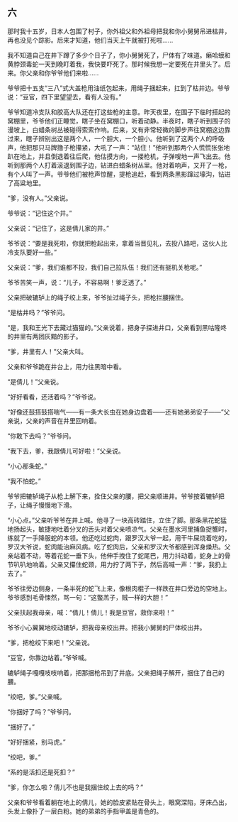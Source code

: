    

## 六

那时我十五岁，日本人包围了村子，你外祖父和外祖母把我和你小舅舅吊进枯井，再也没见个踪影。后来才知道，他们当天上午就被打死啦……

我不知道自己在井下蹲了多少个日子了，你小舅舅死了，尸体有了味道。癞哈蟆和黄脖颈毒蛇一天到晚盯着我，我快要吓死了。那时候我想一定要死在井里头了。后来。你父亲和你爷爷他们来啦……

爷爷把十五支“三八”式大盖枪用油纸包起来，用绳子捆起来，扛到了枯井边。爷爷说：“豆官，四下里望望去，看有人没有。”

爷爷知道冷支队和胶高大队还在打这些枪的主意。昨天夜里，在围子下临时搭起的窝棚里，爷爷他们正睡觉，瞎子坐在窝棚口，听着动静。半夜时，瞎子听到围子的漫坡上，白蜡条树丛被碰得索索作响。后来，又有非常轻微的脚步声往窝棚这边靠过来，瞎子辨别出这是两个人，一个胆大，一个胆小。他听到了这两个人的呼吸声，他把那只马牌撸子枪攥紧，大吼了一声：“站住！”他听到那两个人慌慌张张地趴在地上，并且倒退着往后爬，他估摸方向，一搂枪机，子弹嗖地一声飞出去。他听到那两个人打着滚退到围子边，钻进白蜡条树丛里。他对着响声，又开了一枪，有个人叫了一声。爷爷他们被枪声惊醒，提枪追赶，看到两条黑影蹿过壕沟，钻进了高粱地里。

“爹，没有人。”父亲说。

爷爷说：“记住这个井。”

父亲说：“记住了，这是倩儿家的井。”

爷爷说：“要是我死啦，你就把枪起出来，拿着当晋见礼，去投八路吧，这伙人比冷支队要好一些。”

父亲说：“爹，我们谁都不投，我们自己拉队伍！我们还有挺机关枪呢。”

爷爷苦笑一声，说：“儿子，不容易啊！爹乏透了。”

父亲把破辘轳上的绳子绞上来，爷爷扯过绳子头，把枪拦腰捆住。

“是枯井吗？”爷爷问。

“是，我和王光下去藏过猫猫的。”父亲说着，把身子探进井口，父亲看到黑咕隆咚的井里有两团灰黯的影子。

“爹，井里有人！”父亲大叫。

父亲和爷爷跪在井台上，用力往黑暗中看。

“是倩儿！”父亲说。

“好好看看，还活着吗？”爷爷说。

“好像还鼓搭鼓搭喘气——有一条大长虫在她身边盘着——还有她弟弟安子——”父亲说，父亲的声音在井里回响着。

“你敢下去吗？”爷爷问。

“我下去，爹，我跟倩儿可好啦！”父亲说。

“小心那条蛇。”

“我不怕蛇。”

爷爷把辘轳绳子从枪上解下来，拴住父亲的腰，把父亲顺进井。爷爷按着辘轳把子，让绳子慢慢地下滑。

“小心点。”父亲听爷爷在井上喊。他寻了一块高砖踏住，立住了脚。那条黑花蛇猛地扬起头，敏捷地吐着分叉的舌头对着父亲喷凉气。父亲在墨水河里捕鱼捉蟹时，练就了一手降服蛇的本领。他还吃过蛇肉，跟罗汉大爷一起，用干牛屎烧着吃的，罗汉大爷说，蛇肉能治麻风病。吃了蛇肉后，父亲和罗汉大爷都感到浑身燥热。父亲站着不动，等着花蛇一垂下头，他伸手拽住了蛇尾巴，用力抖动着，蛇身上的骨节叭叭地响着。父亲又攥住蛇颈，用力拧了两下子，然后高喊一声：“爹，我扔上去了。”

爷爷往旁边侧身，一条半死的蛇飞上来，像根肉棍子一样跌在井口旁边的空地上。爷爷感到毛骨悚然，骂一句：“这鳖羔子，贼一样的大胆！”

父亲扶起我母亲，喊：“倩儿！倩儿！我是豆官，救你来啦！”

爷爷小心翼翼地绞动辘轳，把我母亲绞出井。把我小舅舅的尸体绞出井。

“爹，把枪绞下来吧！”父亲说。

“豆官，你靠边站着。”爷爷喊。

辘轳绳子嘎嘎吱吱响着，把那捆枪吊到了井底。父亲把绳子解开，捆住了自己的腰。

“绞吧，爹。”父亲喊。

“你捆好了吗？”爷爷问。

“捆好了。”

“好好捆紧，别马虎。”

“绞吧，爹。”

“系的是活扣还是死扣？”

“爹，你怎么啦？倩儿不也是我捆住绞上去的吗？”

父亲和爷爷看着躺在地上的倩儿，她的脸皮紧贴在骨头上，眼窝深陷，牙床凸出，头发上像扑了一层白粉。她的弟弟的手指甲盖是青色的。